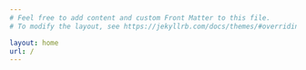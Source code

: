 ```yaml
---
# Feel free to add content and custom Front Matter to this file.
# To modify the layout, see https://jekyllrb.com/docs/themes/#overriding-theme-defaults

layout: home
url: /
---
```


